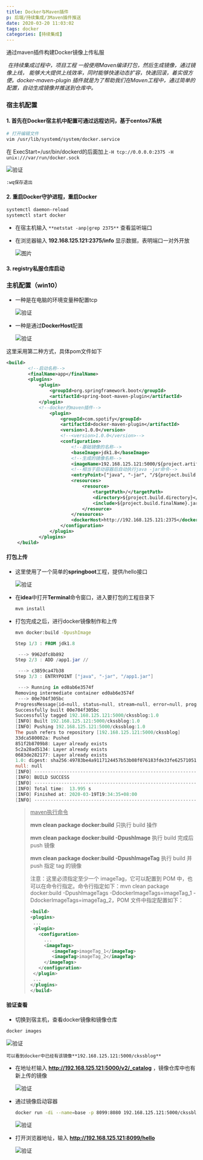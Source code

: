 ```yaml
---
title: Docker与Maven插件
p: 后端/持续集成/3Maven插件推送
date: 2020-03-20 11:03:02
tags: docker
categories: [持续集成]
---
```


通过maven插件构建Docker镜像上传私服

​	*在持续集成过程中，项目工程 一般使用Maven编译打包，然后生成镜像，通过镜像上线， 能够大大提供上线效率，同时能够快速动态扩容，快速回滚，着实很方便。docker-maven-plugin 插件就是为了帮助我们在Maven工程中，通过简单的配置，自动生成镜像并推送到仓库中。*

<!-- more -->

### 	宿主机配置

#### 	1. 首先在Docker宿主机中配置可通过远程访问，基于centos7系统

```bash
# 打开编辑文件
vim /usr/lib/systemd/system/docker.service
```

在 ExecStart=/usr/bin/dockerd的后面加上`-H tcp://0.0.0.0:2375 -H unix:///var/run/docker.sock` 

![验证](3Maven插件推送/base_mvn_1.png)

```
:wq保存退出
```

#### 2. 重启**Docker**守护进程，重启Docker

```bash
systemctl daemon-reload  
systemctl start docker  
```

- 在宿主机输入 `**netstat -anp|grep 2375**` 查看监听端口

- 在浏览器输入 **192.168.125.121:2375/info** 显示数据，表明端口一对外开放

  ![图片](3Maven插件推送/base_mvn_2.png)

#### 3. registry私服仓库启动

### 	主机配置（win10）

- 一种是在电脑的环境变量种配置tcp

  ![验证](3Maven插件推送/base_mvn_3.png)

- 一种是通过**DockerHost**配置

  ![验证](3Maven插件推送/base_mvn_4.png)

这里采用第二种方式，具体pom文件如下

```xml
<build>
        <!--启动名称-->
        <finalName>app</finalName>
        <plugins>
            <plugin>
                <groupId>org.springframework.boot</groupId>
                <artifactId>spring-boot-maven-plugin</artifactId>
            </plugin>
            <!--docker的maven插件-->
                <plugin>
                    <groupId>com.spotify</groupId>
                    <artifactId>docker-maven-plugin</artifactId>
                    <version>1.0.0</version>
                    <!--<version>1.0.0</version>-->
                    <configuration>
                        <!--基础镜像的名称-->
                        <baseImage>jdk1.8</baseImage>
                        <!--生成的镜像名称-->
                        <imageName>192.168.125.121:5000/${project.artifactId}:${project.version}</imageName>
                        <!--相当于启动容器后自动执行java -jar命令-->
                        <entryPoint>["java", "-jar", "/${project.build.finalName}.jar"]</entryPoint>
                        <resources>
                            <resource>
                                <targetPath>/</targetPath>
                                <directory>${project.build.directory}</directory>
                                <include>${project.build.finalName}.jar</include>
                            </resource>
                        </resources>
                        <dockerHost>http://192.168.125.121:2375</dockerHost>
                    </configuration>
                </plugin>
            </plugins>
    </build>
```

#### 打包上传

- 这里使用了一个简单的**springboot**工程，提供/hello接口

  ![验证](3Maven插件推送/base_mvn_5.png)

- 在**idea**中打开**Terminal**命令窗口，进入要打包的工程目录下

  ```powershell
  mvn install
  ```

- 打包完成之后，进行docker镜像制作和上传

  ```bash
  mvn docker:build -DpushImage
  ```
  
  ```powershell
  Step 1/3 : FROM jdk1.8
  
   ---> 9962dfc8b892
  Step 2/3 : ADD /app1.jar //
  
   ---> c3859ca47b38
  Step 3/3 : ENTRYPOINT ["java", "-jar", "/app1.jar"]
  
   ---> Running in ed0ab6e3574f
  Removing intermediate container ed0ab6e3574f
   ---> 00e704f305bc
  ProgressMessage{id=null, status=null, stream=null, error=null, progress=null, progressDetail=null}
  Successfully built 00e704f305bc
  Successfully tagged 192.168.125.121:5000/ckssblog:1.0
  [INFO] Built 192.168.125.121:5000/ckssblog:1.0
  [INFO] Pushing 192.168.125.121:5000/ckssblog:1.0
  The push refers to repository [192.168.125.121:5000/ckssblog]
  33dca580002a: Pushed
  851f2b8709b8: Layer already exists
  5c2a28ad5134: Layer already exists
  0683de282177: Layer already exists
  1.0: digest: sha256:49783be4a9117124457b53b08f076183fde33fe62571051e08effa688db18a2d size: 1161
  null: null
  [INFO] ------------------------------------------------------------------------
  [INFO] BUILD SUCCESS
  [INFO] ------------------------------------------------------------------------
  [INFO] Total time:  13.995 s
  [INFO] Finished at: 2020-03-19T19:34:35+08:00
  [INFO] ------------------------------------------------------------------------
  ```
  
  > <u>maven执行命令</u>
  >
  > **mvn clean package docker:build** 只执行 build 操作
  >
  > **mvn clean package docker:build -DpushImage** 执行 build 完成后 push 镜像
  >
  > **mvn clean package docker:build -DpushImageTag** 执行 build 并 push 指定 tag 的镜像
  >
  > 注意：这里必须指定至少一个 imageTag，它可以配置到 POM 中，也可以在命令行指定。命令行指定如下：mvn clean package docker:build -DpushImageTags -DdockerImageTags=imageTag_1 -DdockerImageTags=imageTag_2，POM 文件中指定配置如下：
  >
  > ```xml
  > <build>
  > <plugins>
  >  ...
  >  <plugin>
  >    <configuration>
  >      ...
  >      <imageTags>
  >         <imageTag>imageTag_1</imageTag>
  >         <imageTag>imageTag_2</imageTag>
  >      </imageTags>
  >    </configuration>
  >  </plugin>
  >  ...
  > </plugins>
  > </build>
  > ```
  >
  > 

#### 验证查看

-  切换到宿主机，查看docker镜像和镜像仓库

  ```bash
  docker images
  ```

  ![验证](3Maven插件推送/base_mvn_6.png)

  	可以看到docker中已经有该镜像**192.168.125.121:5000/ckssblog**

- 在地址栏输入 **http://192.168.125.121:5000/v2/_catalog** ，镜像仓库中也有新上传的镜像

  ![验证](3Maven插件推送/base_mvn_7.png)

- 通过镜像启动容器

  ```bash
  docker run -di --name=base -p 8099:8080 192.168.125.121:5000/ckssblog:1.0
  ```

  ![验证](3Maven插件推送/base_mvn_8.png)

- 打开浏览器地址，输入 **http://192.168.125.121:8099/hello** 

  ![验证](3Maven插件推送/base_mvn_9.png)
